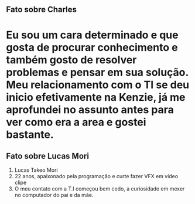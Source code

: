 
## Fato sobre Charles
Eu sou um cara determinado e que gosta de procurar conhecimento e também gosto de resolver problemas e pensar em sua solução.
Meu relacionamento com o TI se deu inicio efetivamente na Kenzie, já me aprofundei no assunto antes para ver como era a area e gostei bastante.
=======
## Fato sobre Lucas Mori
1. Lucas Takeo Mori
2. 22 anos, apaixonado pela programação e curte fazer VFX em vídeo clipe
3. O meu contato com a T.I começou bem cedo, a curiosidade em mexer no computador do pai e da mãe.

